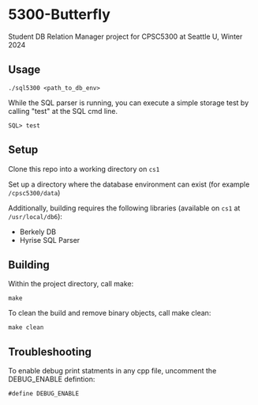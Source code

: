 # 5300-Butterfly
Student DB Relation Manager project for CPSC5300 at Seattle U, Winter 2024

## Usage

`./sql5300 <path_to_db_env>`

While the SQL parser is running, you can execute a simple storage test by calling "test" at the SQL cmd line.

`SQL> test`

## Setup
Clone this repo into a working directory on `cs1`

Set up a directory where the database environment can exist (for example `/cpsc5300/data`)

Additionally, building requires the following libraries (available on `cs1` at `/usr/local/db6`):
- Berkely DB
- Hyrise SQL Parser

## Building
Within the project directory, call make:

`make`

To clean the build and remove binary objects, call make clean:

`make clean`

## Troubleshooting
To enable debug print statments in any cpp file, uncomment the DEBUG_ENABLE defintion:

`#define DEBUG_ENABLE`